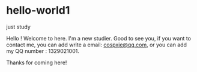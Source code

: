 # hello-world1
just study

Hello ! Welcome to here. I'm a new studier. 
Good to see you, if you want to contact me, you can add write a email: cospxje@qq.com, or you can add my QQ
 number : 1329021001.

Thanks for coming here!
